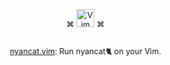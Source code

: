 <div align="center">
  ⌘  <img alt="Vim" src="https://raw.githubusercontent.com/konpa/devicon/master/icons/vim/vim-plain.svg" width=32 />  ⌘
</div>

<br/>

<p align="center">
  <a href="https://github.com/kato-k/nyancat.vim">nyancat.vim</a>: Run nyancat🐈 on your Vim.
</p/
<br/>
